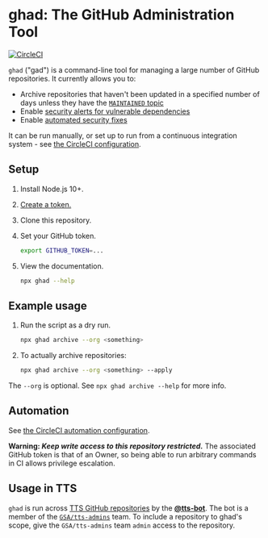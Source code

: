 # ghad: The GitHub Administration Tool

[![CircleCI](https://circleci.com/gh/18F/ghad.svg?style=svg)](https://circleci.com/gh/18F/ghad)

`ghad` ("gad") is a command-line tool for managing a large number of GitHub repositories. It currently allows you to:

- Archive repositories that haven't been updated in a specified number of days unless they have the [`MAINTAINED` topic](https://docs.github.com/en/github/administering-a-repository/managing-repository-settings/classifying-your-repository-with-topics)
- Enable [security alerts for vulnerable dependencies](https://help.github.com/en/articles/about-security-alerts-for-vulnerable-dependencies)
- Enable [automated security fixes](https://help.github.com/en/articles/configuring-automated-security-fixes)

It can be run manually, or set up to run from a continuous integration system - see [the CircleCI configuration](.circleci/config.yml).

## Setup

1. Install Node.js 10+.
1. [Create a token.](https://github.com/settings/tokens/new?description=ghad&scopes=repo,read:org)
1. Clone this repository.
1. Set your GitHub token.

   ```sh
   export GITHUB_TOKEN=...
   ```

1. View the documentation.

   ```sh
   npx ghad --help
   ```

## Example usage

1. Run the script as a dry run.

   ```sh
   npx ghad archive --org <something>
   ```

1. To actually archive repositories:

   ```sh
   npx ghad archive --org <something> --apply
   ```

The `--org` is optional. See `npx ghad archive --help` for more info.

## Automation

See [the CircleCI automation configuration](.circleci/config.yml).

**Warning: _Keep write access to this repository restricted._** The associated GitHub token is that of an Owner, so being able to run arbitrary commands in CI allows privilege escalation.

## Usage in TTS

`ghad` is run across [TTS GitHub repositories](https://handbook.18f.gov/github/#organizations) by the [**@tts-bot**](https://github.com/tts-bot). The bot is a member of the [`GSA/tts-admins`](https://github.com/orgs/GSA/teams/tts-admins/members) team. To include a repository to ghad's scope, give the `GSA/tts-admins` team `admin` access to the repository. 
